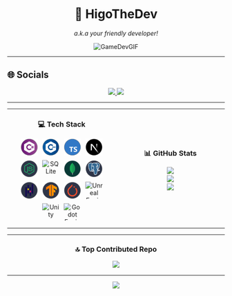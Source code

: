 <div align="center">

# 💫 HigoTheDev  
*a.k.a your friendly developer!*  

![GameDevGIF](https://media4.giphy.com/media/v1.Y2lkPTc5MGI3NjExMTF2dWVzbXVmMjJsMWhtbzNsaXVxN2I4ODdjYmY5MDFyY3U2dWw2aiZlcD12MV9pbnRlcm5hbF9naWZfYnlfaWQmY3Q9Zw/ckr4W2ppxPBeIF8dx4/giphy.gif)

</div>

---

## 🌐 Socials
<p align="center">
  <a href="https://instagram.com/j_higo_">
    <img src="https://img.shields.io/badge/Instagram-%23E4405F.svg?logo=Instagram&logoColor=white" />
  </a>
  <a href="mailto:luongphamvu2006@gmail.com">
    <img src="https://img.shields.io/badge/Email-D14836?logo=gmail&logoColor=white" />
  </a>
</p>

---

<table align="center">
<tr>
<td align="center" width="50%">

### 💻 Tech Stack
<p align="center" style="display:flex;flex-wrap:wrap;justify-content:center;gap:10px;">
  <img src="https://raw.githubusercontent.com/YuheshPandian/ICONIC/main/icons/dark/csharp.svg" width="40" height="40" alt="C#" />
  <img src="https://raw.githubusercontent.com/YuheshPandian/ICONIC/main/icons/dark/cpp.svg" width="40" height="40" alt="C++" />
  <img src="https://raw.githubusercontent.com/YuheshPandian/ICONIC/main/icons/dark/typescript.svg" width="40" height="40" alt="TypeScript" />
  <img src="https://raw.githubusercontent.com/YuheshPandian/ICONIC/main/icons/dark/nextjs.svg" width="40" height="40" alt="Next.js" />
  <img src="https://raw.githubusercontent.com/YuheshPandian/ICONIC/main/icons/dark/nodejs.svg" width="40" height="40" alt="NodeJS" />
  <img src="https://raw.githubusercontent.com/YuheshPandian/ICONIC/main/icons/dark/sqlite.svg" width="40" height="40" alt="SQLite" />
  <img src="https://raw.githubusercontent.com/YuheshPandian/ICONIC/main/icons/dark/mongodb.svg" width="40" height="40" alt="MongoDB" />
  <img src="https://raw.githubusercontent.com/YuheshPandian/ICONIC/main/icons/dark/postgresql.svg" width="40" height="40" alt="PostgreSQL" />
  <img src="https://raw.githubusercontent.com/YuheshPandian/ICONIC/main/icons/dark/pandas.svg" width="40" height="40" alt="Pandas" />
  <img src="https://raw.githubusercontent.com/YuheshPandian/ICONIC/main/icons/dark/tensorflow.svg" width="40" height="40" alt="TensorFlow" />
  <img src="https://raw.githubusercontent.com/YuheshPandian/ICONIC/main/icons/dark/pytorch.svg" width="40" height="40" alt="PyTorch" />
  <img src="https://raw.githubusercontent.com/YuheshPandian/ICONIC/main/icons/dark/unrealengine.svg" width="40" height="40" alt="Unreal Engine" />
  <img src="https://raw.githubusercontent.com/YuheshPandian/ICONIC/main/icons/dark/unity.svg" width="40" height="40" alt="Unity" />
  <img src="https://raw.githubusercontent.com/YuheshPandian/ICONIC/main/icons/dark/godot.svg" width="40" height="40" alt="Godot Engine" />
</p>

</td>
<td align="center" width="50%">

### 📊 GitHub Stats
![](https://github-readme-stats.vercel.app/api?username=HigoTheDev&theme=dark&hide_border=false&include_all_commits=false&count_private=false)<br/>
![](https://nirzak-streak-stats.vercel.app/?user=HigoTheDev&theme=dark&hide_border=false)<br/>
![](https://github-readme-stats.vercel.app/api/top-langs/?username=HigoTheDev&theme=dark&hide_border=false&include_all_commits=false&count_private=false&layout=compact)

</td>
</tr>
</table>

---

<div align="center">

### 🔝 Top Contributed Repo
![](https://github-contributor-stats.vercel.app/api?username=HigoTheDev&limit=5&theme=tokyonight&combine_all_yearly_contributions=true)

---

[![](https://visitcount.itsvg.in/api?id=HigoTheDev&icon=0&color=0)](https://visitcount.itsvg.in)

</div>
